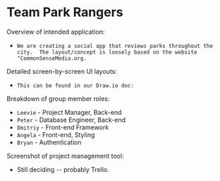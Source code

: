 # Team Park Rangers

Overview of intended application:  
* `We are creating a social app that reviews parks throughout the city.  The layout/concept is loosely based on the website "CommonSenseMedia.org.`

Detailed screen-by-screen UI layouts:  
* `This can be found in our Draw.io doc:`  

Breakdown of group member roles:  
* `Leevie` - Project Manager, Back-end
* `Peter` - Database Engineer, Back-end
* `Dmitriy` - Front-end Framework
* `Angela` - Front-end, Styling
* `Bryan` - Authentication

Screenshot of project management tool:
* Still deciding -- probably Trello. 